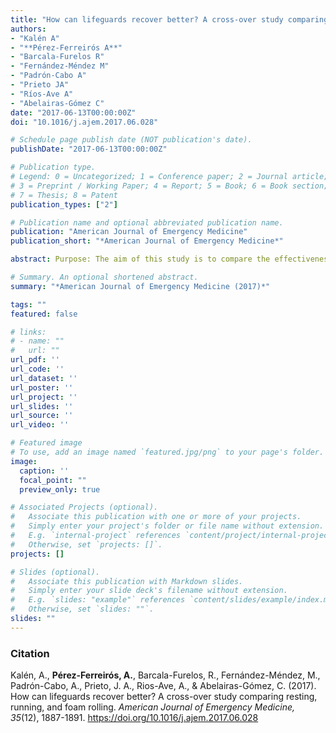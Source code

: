 ```yaml
---
title: "How can lifeguards recover better? A cross-over study comparing resting, running, and foam rolling"
authors:
- "Kalén A"
- "**Pérez-Ferreirós A**"
- "Barcala-Furelos R"
- "Fernández-Méndez M"
- "Padrón-Cabo A"
- "Prieto JA"
- "Ríos-Ave A"
- "Abelairas-Gómez C"
date: "2017-06-13T00:00:00Z"
doi: "10.1016/j.ajem.2017.06.028"

# Schedule page publish date (NOT publication's date).
publishDate: "2017-06-13T00:00:00Z"

# Publication type.
# Legend: 0 = Uncategorized; 1 = Conference paper; 2 = Journal article;
# 3 = Preprint / Working Paper; 4 = Report; 5 = Book; 6 = Book section;
# 7 = Thesis; 8 = Patent
publication_types: ["2"]

# Publication name and optional abbreviated publication name.
publication: "American Journal of Emergency Medicine"
publication_short: "*American Journal of Emergency Medicine*"

abstract: Purpose: The aim of this study is to compare the effectiveness of active recovery in form of running or foam rolling on clearing blood lactate compared to remain sitting after a water rescue. Method: A quasi experimental cross-over design was used to test the effectiveness of two active recovery methods: foam rolling (FR) and running (RR), compared with passive recovery (PR) on the blood lactate clearance after performing a water rescue. Twelve lifeguards from Marín (Pontevedra) completed the study. The participants performed a 100-meter water rescue and a 25-minute recovery protocol. Results: The post recovery lactate levels were significantly lower for foam rolling (4.4 ± 1.5 mmol/l, P = 0.005, d = 0.94) and running (4.9 ± 2.3 mmol/l, P = 0.027, d = 1.21) compared with resting (7.2 ± 2.5 mmol/l); there was no significant difference between foam rolling and running (P = 1.000). Conclusions: We found that surf lifesavers clear out blood lactate more efficient when performing an active recovery protocol. Foam rolling is an effective method of increasing the rate of blood lactate clearance. These two recovery methods are also adequate for surf lifeguards as they do not interfere with the surveillance aspect of their job.

# Summary. An optional shortened abstract.
summary: "*American Journal of Emergency Medicine (2017)*"

tags: ""
featured: false

# links:
# - name: ""
#   url: ""
url_pdf: ''
url_code: ''
url_dataset: ''
url_poster: ''
url_project: ''
url_slides: ''
url_source: ''
url_video: ''

# Featured image
# To use, add an image named `featured.jpg/png` to your page's folder. 
image:
  caption: ''
  focal_point: ""
  preview_only: true

# Associated Projects (optional).
#   Associate this publication with one or more of your projects.
#   Simply enter your project's folder or file name without extension.
#   E.g. `internal-project` references `content/project/internal-project/index.md`.
#   Otherwise, set `projects: []`.
projects: []

# Slides (optional).
#   Associate this publication with Markdown slides.
#   Simply enter your slide deck's filename without extension.
#   E.g. `slides: "example"` references `content/slides/example/index.md`.
#   Otherwise, set `slides: ""`.
slides: ""
---
```


### Citation
Kalén, A., **Pérez-Ferreirós, A.**, Barcala-Furelos, R., Fernández-Méndez, M., Padrón-Cabo, A., Prieto, J. A., Rios-Ave, A., & Abelairas-Gómez, C. (2017). How can lifeguards recover better? A cross-over study comparing resting, running, and foam rolling. *American Journal of Emergency Medicine, 35*(12), 1887-1891. https://doi.org/10.1016/j.ajem.2017.06.028 